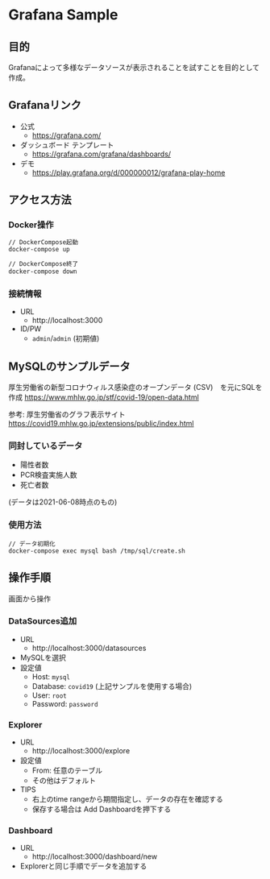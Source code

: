 # Grafana Sample

## 目的

Grafanaによって多様なデータソースが表示されることを試すことを目的として作成。

## Grafanaリンク

- 公式
  - https://grafana.com/
- ダッシュボード テンプレート
  - https://grafana.com/grafana/dashboards/
- デモ
  - https://play.grafana.org/d/000000012/grafana-play-home

## アクセス方法

### Docker操作
```bash
// DockerCompose起動
docker-compose up

// DockerCompose終了
docker-compose down
```

### 接続情報
- URL
  - http://localhost:3000
- ID/PW
  - `admin`/`admin` (初期値)

<!-- ## 導入されるプラグイン

- alexanderzobnin-zabbix-app -->

## MySQLのサンプルデータ

厚生労働省の新型コロナウィルス感染症のオープンデータ (CSV)　を元にSQLを作成
https://www.mhlw.go.jp/stf/covid-19/open-data.html

参考: 厚生労働省のグラフ表示サイト
https://covid19.mhlw.go.jp/extensions/public/index.html

### 同封しているデータ

- 陽性者数
- PCR検査実施人数
- 死亡者数

(データは2021-06-08時点のもの)

### 使用方法

```
// データ初期化
docker-compose exec mysql bash /tmp/sql/create.sh
```

## 操作手順

画面から操作

### DataSources追加
- URL
    - http://localhost:3000/datasources
- MySQLを選択
- 設定値
    - Host: `mysql`
    - Database: `covid19` (上記サンプルを使用する場合)
    - User: `root`
    - Password: `password`

### Explorer
- URL
    - http://localhost:3000/explore
- 設定値
    - From: 任意のテーブル
    - その他はデフォルト
- TIPS
    - 右上のtime rangeから期間指定し、データの存在を確認する
    - 保存する場合は Add Dashboardを押下する

### Dashboard
- URL
    - http://localhost:3000/dashboard/new
- Explorerと同じ手順でデータを追加する

